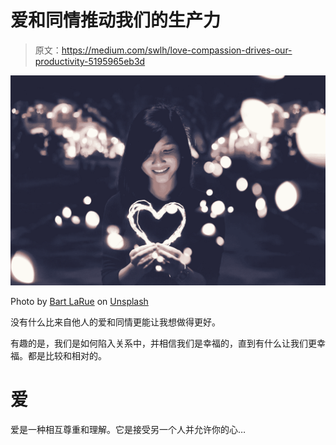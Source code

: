 # 爱和同情推动我们的生产力

> 原文：<https://medium.com/swlh/love-compassion-drives-our-productivity-5195965eb3d>

![](img/dea7bb836a933720afe101fac2a2e79e.png)

Photo by [Bart LaRue](https://unsplash.com/@bartlarueeppler?utm_source=medium&utm_medium=referral) on [Unsplash](https://unsplash.com?utm_source=medium&utm_medium=referral)

没有什么比来自他人的爱和同情更能让我想做得更好。

有趣的是，我们是如何陷入关系中，并相信我们是幸福的，直到有什么让我们更幸福。都是比较和相对的。

# 爱

爱是一种相互尊重和理解。它是接受另一个人并允许你的心…